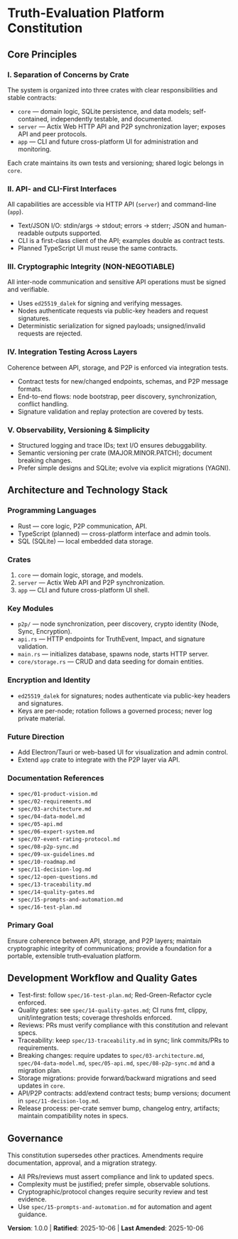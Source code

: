 # Truth-Evaluation Platform Constitution

## Core Principles

### I. Separation of Concerns by Crate
The system is organized into three crates with clear responsibilities and stable contracts:
- `core` — domain logic, SQLite persistence, and data models; self-contained, independently testable, and documented.
- `server` — Actix Web HTTP API and P2P synchronization layer; exposes API and peer protocols.
- `app` — CLI and future cross-platform UI for administration and monitoring.

Each crate maintains its own tests and versioning; shared logic belongs in `core`.

### II. API- and CLI-First Interfaces
All capabilities are accessible via HTTP API (`server`) and command-line (`app`).
- Text/JSON I/O: stdin/args → stdout; errors → stderr; JSON and human-readable outputs supported.
- CLI is a first-class client of the API; examples double as contract tests.
- Planned TypeScript UI must reuse the same contracts.

### III. Cryptographic Integrity (NON-NEGOTIABLE)
All inter-node communication and sensitive API operations must be signed and verifiable.
- Uses `ed25519_dalek` for signing and verifying messages.
- Nodes authenticate requests via public-key headers and request signatures.
- Deterministic serialization for signed payloads; unsigned/invalid requests are rejected.

### IV. Integration Testing Across Layers
Coherence between API, storage, and P2P is enforced via integration tests.
- Contract tests for new/changed endpoints, schemas, and P2P message formats.
- End-to-end flows: node bootstrap, peer discovery, synchronization, conflict handling.
- Signature validation and replay protection are covered by tests.

### V. Observability, Versioning & Simplicity
- Structured logging and trace IDs; text I/O ensures debuggability.
- Semantic versioning per crate (MAJOR.MINOR.PATCH); document breaking changes.
- Prefer simple designs and SQLite; evolve via explicit migrations (YAGNI).

## Architecture and Technology Stack

### Programming Languages
- Rust — core logic, P2P communication, API.
- TypeScript (planned) — cross-platform interface and admin tools.
- SQL (SQLite) — local embedded data storage.

### Crates
1. `core` — domain logic, storage, and models.
2. `server` — Actix Web API and P2P synchronization.
3. `app` — CLI and future cross-platform UI shell.

### Key Modules
- `p2p/` — node synchronization, peer discovery, crypto identity (Node, Sync, Encryption).
- `api.rs` — HTTP endpoints for TruthEvent, Impact, and signature validation.
- `main.rs` — initializes database, spawns node, starts HTTP server.
- `core/storage.rs` — CRUD and data seeding for domain entities.

### Encryption and Identity
- `ed25519_dalek` for signatures; nodes authenticate via public-key headers and signatures.
- Keys are per-node; rotation follows a governed process; never log private material.

### Future Direction
- Add Electron/Tauri or web-based UI for visualization and admin control.
- Extend `app` crate to integrate with the P2P layer via API.

### Documentation References
- `spec/01-product-vision.md`
- `spec/02-requirements.md`
- `spec/03-architecture.md`
- `spec/04-data-model.md`
- `spec/05-api.md`
- `spec/06-expert-system.md`
- `spec/07-event-rating-protocol.md`
- `spec/08-p2p-sync.md`
- `spec/09-ux-guidelines.md`
- `spec/10-roadmap.md`
- `spec/11-decision-log.md`
- `spec/12-open-questions.md`
- `spec/13-traceability.md`
- `spec/14-quality-gates.md`
- `spec/15-prompts-and-automation.md`
- `spec/16-test-plan.md`

### Primary Goal
Ensure coherence between API, storage, and P2P layers; maintain cryptographic integrity of communications; provide a foundation for a portable, extensible truth‑evaluation platform.

## Development Workflow and Quality Gates

- Test-first: follow `spec/16-test-plan.md`; Red-Green-Refactor cycle enforced.
- Quality gates: see `spec/14-quality-gates.md`; CI runs fmt, clippy, unit/integration tests; coverage thresholds enforced.
- Reviews: PRs must verify compliance with this constitution and relevant specs.
- Traceability: keep `spec/13-traceability.md` in sync; link commits/PRs to requirements.
- Breaking changes: require updates to `spec/03-architecture.md`, `spec/04-data-model.md`, `spec/05-api.md`, `spec/08-p2p-sync.md` and a migration plan.
- Storage migrations: provide forward/backward migrations and seed updates in `core`.
- API/P2P contracts: add/extend contract tests; bump versions; document in `spec/11-decision-log.md`.
- Release process: per-crate semver bump, changelog entry, artifacts; maintain compatibility notes in specs.

## Governance

This constitution supersedes other practices. Amendments require documentation, approval, and a migration strategy.
- All PRs/reviews must assert compliance and link to updated specs.
- Complexity must be justified; prefer simple, observable solutions.
- Cryptographic/protocol changes require security review and test evidence.
- Use `spec/15-prompts-and-automation.md` for automation and agent guidance.

**Version**: 1.0.0 | **Ratified**: 2025-10-06 | **Last Amended**: 2025-10-06
